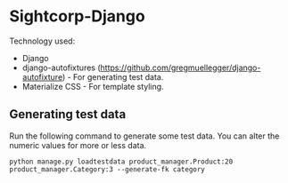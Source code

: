 # Sightcorp-Django

Technology used:

- Django
- django-autofixtures (https://github.com/gregmuellegger/django-autofixture) - For generating test data.
- Materialize CSS - For template styling.

## Generating test data

Run the following command to generate some test data. You can alter the numeric values for more or less data.

```
python manage.py loadtestdata product_manager.Product:20 product_manager.Category:3 --generate-fk category
```

